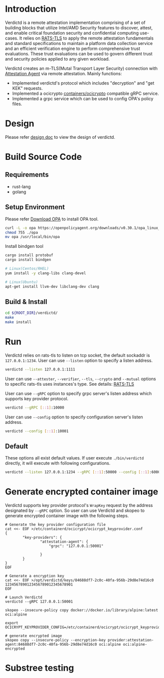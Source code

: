 
# Introduction

Verdictd is a remote attestation implementation comprising of a set of building blocks that utilize Intel/AMD Security features to discover, attest, and enable critical foundation security and confidential computing use-cases. 
It relies on [RATS-TLS](https://github.com/alibaba/inclavare-containers/tree/master/rats-tls) to apply the remote attestation fundamentals and standard specifications to maintain a platform data collection service and an efficient verification engine to perform comprehensive trust evaluations. 
These trust evaluations can be used to govern different trust and security policies applied to any given workload.

Verdictd creates an m-TLS(Mutal Transport Layer Security) connection with [Attestation Agent](https://github.com/confidential-containers/attestation-agent) via remote attestation.
Mainly functions:
- Implemented verdictd's protocol which includes "decryption" and "get KEK" requests.
- Implemented a ocicrypto [containers/ocicrypto](https://github.com/containers/ocicrypt) compatible gRPC service.
- Implemented a grpc service which can be used to config OPA's policy files.

# Design

Please refer [design doc](https://github.com/alibaba/inclavare-containers/tree/master/eaa/verdictd/docs/design) to view the design of verdictd.

# Build Source Code

## Requirements

* rust-lang
* golang

## Setup Environment

Please refer [Download OPA](https://www.openpolicyagent.org/docs/latest/#1-download-opa) to install OPA tool.
```bash
curl -L -o opa https://openpolicyagent.org/downloads/v0.30.1/opa_linux_amd64_static
chmod 755 ./opa
mv opa /usr/local/bin/opa
```

Install bindgen tool
```bash
cargo install protobuf
cargo install bindgen

# Linux(Centos/RHEL)
yum install -y clang-libs clang-devel

# Linux(Ubuntu)
apt-get install llvm-dev libclang-dev clang
```

## Build & Install

```bash
cd ${ROOT_DIR}/verdictd/
make
make install
```

# Run

Verdictd relies on rats-tls to listen on tcp socket, the default sockaddr is `127.0.0.1:1234`.
User can use `--listen` option to specify a listen address.
```bash
verdictd --listen 127.0.0.1:1111
```
User can use `--attester`, `--verifier`, `--tls`, `--crypto` and `--mutual` options to specific rats-tls uses instances's type. See details: [RATS-TLS](https://github.com/alibaba/inclavare-containers/tree/master/rats-tls)

User can use `--gRPC` option to specify grpc server's listen address which supports key provider protocol.
```bash
verdictd --gRPC [::1]:10000
```

User can use `--config` option to specify configuration server's listen address.
```bash
verdictd --config [::1]:10001
```

## Default

These options all exist default values. If user execute `./bin/verdictd` directly, it will execute with following configurations.
```bash
verdictd --listen 127.0.0.1:1234 --gRPC [::1]:50000 --config [::1]:60000
```

# Generate encrypted container image

Verdictd supports key provider protocol's `WrapKey` request by the address designated by `--gRPC` option. 
So user can use Verdictd and skopeo to generate encrypted container image with the following steps.
```
# Generate the key provider configuration file
cat <<- EOF >/etc/containerd/ocicrypt/ocicrypt_keyprovider.conf
{
        "key-providers": {
                "attestation-agent": {
                    "grpc": "127.0.0.1:50001"

                }
        }
}
EOF

# Generate a encryption key
cat <<- EOF >/opt/verdictd/keys/84688df7-2c0c-40fa-956b-29d8e74d16c0
1234567890123456789012345678901
EOF

# Launch Verdictd
verdictd --gRPC 127.0.0.1:50001

skopeo --insecure-policy copy docker://docker.io/library/alpine:latest oci:alpine

export OCICRYPT_KEYPROVIDER_CONFIG=/etc/containerd/ocicrypt/ocicrypt_keyprovider.conf

# generate encrypted image
skopeo copy --insecure-policy --encryption-key provider:attestation-agent:84688df7-2c0c-40fa-956b-29d8e74d16c0 oci:alpine oci:alpine-encrypted
```

# Substree testing